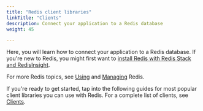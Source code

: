 ```yaml
---
title: "Redis client libraries"
linkTitle: "Clients"
description: Connect your application to a Redis database
weight: 45

---
```


Here, you will learn how to connect your application to a Redis database. If you're new to Redis, you might first want to [install Redis with Redis Stack and RedisInsight](/docs/stack/get-started/install).

For more Redis topics, see [Using](/docs/manual/) and [Managing](/docs/management/) Redis.

If you're ready to get started, tap into the following guides for most popular client libraries you can use with Redis. For a complete list of clients, see [Clients](/resources/clients/).
